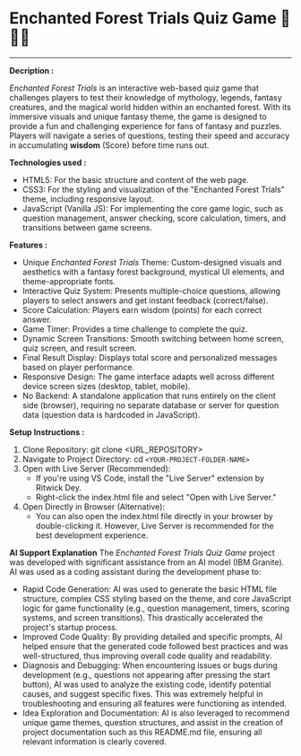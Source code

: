 # Enchanted Forest Trials Quiz Game 🌲🌟🧟

---

**Decription :**

*Enchanted Forest Trials* is an interactive web-based quiz game that challenges players to test their knowledge of mythology, legends, fantasy creatures, and the magical world hidden within an enchanted forest. With its immersive visuals and unique fantasy theme, the game is designed to provide a fun and challenging experience for fans of fantasy and puzzles. Players will navigate a series of questions, testing their speed and accuracy in accumulating **wisdom** (Score) before time runs out.

**Technologies used :**
- HTML5: For the basic structure and content of the web page.
- CSS3: For the styling and visualization of the "Enchanted Forest Trials" theme, including responsive layout.
- JavaScript (Vanilla JS): For implementing the core game logic, such as question management, answer checking, score calculation, timers, and transitions between game screens.

**Features :**
- Unique *Enchanted Forest Trials* Theme: Custom-designed visuals and aesthetics with a fantasy forest background, mystical UI elements, and theme-appropriate fonts.
- Interactive Quiz System: Presents multiple-choice questions, allowing players to select answers and get instant feedback (correct/false).
- Score Calculation: Players earn wisdom (points) for each correct answer.
- Game Timer: Provides a time challenge to complete the quiz.
- Dynamic Screen Transitions: Smooth switching between home screen, quiz screen, and result screen.
- Final Result Display: Displays total score and personalized messages based on player performance.
- Responsive Design: The game interface adapts well across different device screen sizes (desktop, tablet, mobile).
- No Backend: A standalone application that runs entirely on the client side (browser), requiring no separate database or server for question data (question data is hardcoded in JavaScript).

**Setup Instructions :**
1. Clone Repository: git clone <URL_REPOSITORY> 
2. Navigate to Project Directory: cd `<YOUR-PROJECT-FOLDER-NAME>`
3. Open with Live Server (Recommended):
   - If you're using VS Code, install the "Live Server" extension by Ritwick Dey.
   - Right-click the index.html file and select "Open with Live Server."
4. Open Directly in Browser (Alternative):
   - You can also open the index.html file directly in your browser by double-clicking it. However, Live Server is recommended for the best development experience.

**AI Support Explanation**
The *Enchanted Forest Trials Quiz Game* project was developed with significant assistance from an AI model (IBM Granite). AI was used as a coding assistant during the development phase to:
- Rapid Code Generation: AI was used to generate the basic HTML file structure, complex CSS styling based on the theme, and core JavaScript logic for game functionality (e.g., question management, timers, scoring systems, and screen transitions). This drastically accelerated the project's startup process.
- Improved Code Quality: By providing detailed and specific prompts, AI helped ensure that the generated code followed best practices and was well-structured, thus improving overall code quality and readability.
- Diagnosis and Debugging: When encountering issues or bugs during development (e.g., questions not appearing after pressing the start button), AI was used to analyze the existing code, identify potential causes, and suggest specific fixes. This was extremely helpful in troubleshooting and ensuring all features were functioning as intended.
- Idea Exploration and Documentation: AI is also leveraged to recommend unique game themes, question structures, and assist in the creation of project documentation such as this README.md file, ensuring all relevant information is clearly covered.



